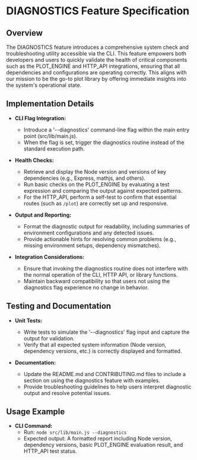 # DIAGNOSTICS Feature Specification

## Overview
The DIAGNOSTICS feature introduces a comprehensive system check and troubleshooting utility accessible via the CLI. This feature empowers both developers and users to quickly validate the health of critical components such as the PLOT_ENGINE and HTTP_API integrations, ensuring that all dependencies and configurations are operating correctly. This aligns with our mission to be the go-to plot library by offering immediate insights into the system's operational state.

## Implementation Details
- **CLI Flag Integration:**
  - Introduce a '--diagnostics' command-line flag within the main entry point (src/lib/main.js).
  - When the flag is set, trigger the diagnostics routine instead of the standard execution path.

- **Health Checks:**
  - Retrieve and display the Node version and versions of key dependencies (e.g., Express, mathjs, and others).
  - Run basic checks on the PLOT_ENGINE by evaluating a test expression and comparing the output against expected patterns.
  - For the HTTP_API, perform a self-test to confirm that essential routes (such as `/plot`) are correctly set up and responsive.
  
- **Output and Reporting:**
  - Format the diagnostic output for readability, including summaries of environment configurations and any detected issues.
  - Provide actionable hints for resolving common problems (e.g., missing environment setups, dependency mismatches).
  
- **Integration Considerations:**
  - Ensure that invoking the diagnostics routine does not interfere with the normal operation of the CLI, HTTP API, or library functions.
  - Maintain backward compatibility so that users not using the diagnostics flag experience no change in behavior.

## Testing and Documentation
- **Unit Tests:**
  - Write tests to simulate the '--diagnostics' flag input and capture the output for validation.
  - Verify that all expected system information (Node version, dependency versions, etc.) is correctly displayed and formatted.

- **Documentation:**
  - Update the README.md and CONTRIBUTING.md files to include a section on using the diagnostics feature with examples.
  - Provide troubleshooting guidelines to help users interpret diagnostic output and resolve potential issues.

## Usage Example
- **CLI Command:**
  - Run: `node src/lib/main.js --diagnostics`
  - Expected output: A formatted report including Node version, dependency versions, basic PLOT_ENGINE evaluation result, and HTTP_API test status.
